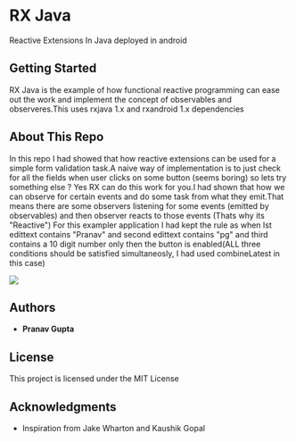 # RX Java

Reactive Extensions In Java deployed in android

## Getting Started

RX Java is the example of how functional reactive programming can ease out the work and implement the concept of observables and observeres.This uses rxjava 1.x and rxandroid 1.x dependencies 

## About This Repo

In this repo I had showed that how reactive extensions can be used for a simple form validation task.A naive way of implementation is to
just check for all the fields when user clicks on some button (seems boring) so lets try something else ?
Yes RX can do this work for you.I had shown that how we can observe for certain events and do some task from what they emit.That means 
there are some observers listening for some events (emitted by observables) and then observer reacts to those events (Thats why its "Reactive")
For this exampler application I had kept the rule as when Ist edittext contains "Pranav" and second edittext contains "pg" and third
contains a 10 digit number only then the button is enabled(ALL three conditions should be satisfied simultaneosly, I had used combineLatest in this case)


![](https://www.dropbox.com/s/ghjzei7mg5a1d8k/ezgif.com-video-to-gif.gif?raw=1)

## Authors

* **Pranav Gupta**

## License

This project is licensed under the MIT License

## Acknowledgments

* Inspiration from Jake Wharton and Kaushik Gopal

